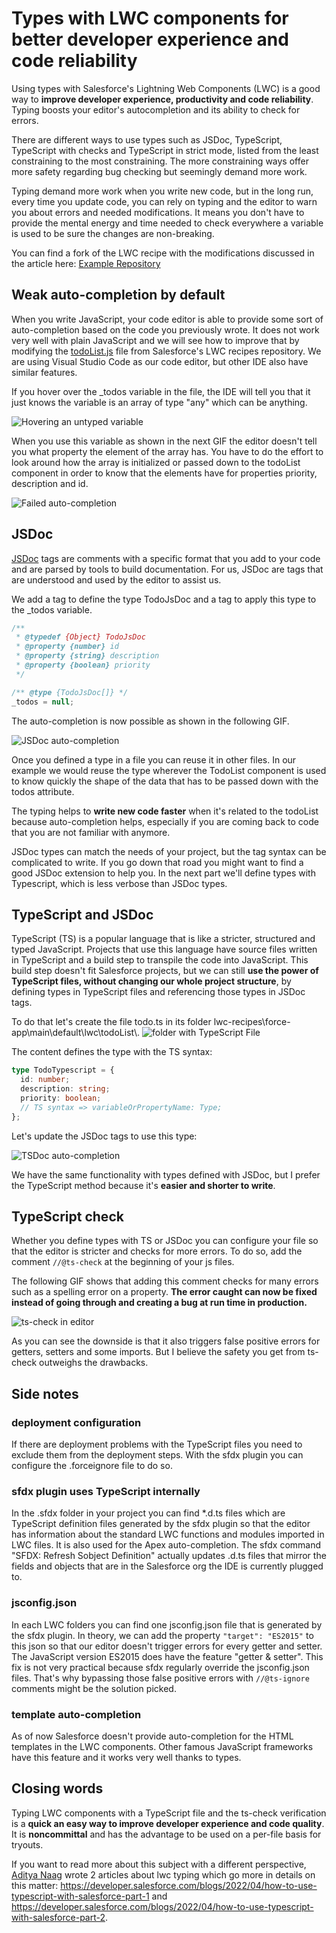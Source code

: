 # Types with LWC components for better developer experience and code reliability

Using types with Salesforce's Lightning Web Components (LWC) is a good way to **improve developer experience, productivity and code reliability**. Typing boosts your editor's autocompletion and its ability to check for errors.

There are different ways to use types such as JSDoc, TypeScript, TypeScript with checks and TypeScript in strict mode, listed from the least constraining to the most constraining.
The more constraining ways offer more safety regarding bug checking but seemingly demand more work.

Typing demand more work when you write new code, but in the long run, every time you update code, you can rely on typing and the editor to warn you about errors and needed modifications. It means you don't have to provide the mental energy and time needed to check everywhere a variable is used to be sure the changes are non-breaking.

You can find a fork of the LWC
recipe with the modifications discussed in the article here: [Example Repository](https://github.com/trailheadapps/lwc-recipes/compare/main...GuillaumeBonnet:lwc-recipes:typing-todo-list)

## Weak auto-completion by default

When you write JavaScript, your code editor is able to provide some sort of auto-completion based on the code you previously wrote. It does not work very well with plain JavaScript and we will see how to improve that by modifying the [todoList.js](https://github.com/trailheadapps/lwc-recipes/blob/main/force-app/main/default/lwc/todoList/todoList.js) file from Salesforce's LWC recipes repository. We are using Visual Studio Code as our code editor, but other IDE also have similar features.

If you hover over the \_todos variable in the file, the IDE will tell you that it just knows the variable is an array of type "any" which can be anything.

![Hovering an untyped variable](var-hover-any.png)

When you use this variable as shown in the next GIF the editor doesn't tell you what property the element of the array has. You have to do the effort to look around how the array is initialized or passed down to the todoList component in order to know that the elements have for properties priority, description and id.

![Failed auto-completion](failed-auto-completion.gif)

## JSDoc

[JSDoc](https://jsdoc.app/about-getting-started.html) tags are comments with a specific format that you add to your code and are parsed by tools to build documentation. For us, JSDoc are tags that are understood and used by the editor to assist us.

We add a tag to define the type TodoJsDoc and a tag to apply this type to the \_todos variable.

```javascript
/**
 * @typedef {Object} TodoJsDoc
 * @property {number} id
 * @property {string} description
 * @property {boolean} priority
 */

/** @type {TodoJsDoc[]} */
_todos = null;
```

The auto-completion is now possible as shown in the following GIF.

![JSDoc auto-completion](JSDoc-auto-completion.gif)

Once you defined a type in a file you can reuse it in other files. In our example we would reuse the type wherever the TodoList component is used to know quickly the shape of the data that has to be passed down with the todos attribute.

The typing helps to **write new code faster** when it's related to the todoList because auto-completion helps, especially if you are coming back to code that you are not familiar with anymore.

JSDoc types can match the needs of your project, but the tag syntax can be complicated to write. If you go down that road you might want to find a good JSDoc extension to help you.
In the next part we'll define types with Typescript, which is less verbose than JSDoc types.

## TypeScript and JSDoc

TypeScript (TS) is a popular language that is like a stricter, structured and typed JavaScript.
Projects that use this language have source files written in TypeScript and a build step to transpile the code into JavaScript. This build step doesn't fit Salesforce projects, but we can still **use the power of TypeScript files, without changing our whole project structure**, by defining types in TypeScript files and referencing those types in JSDoc tags.

To do that let's create the file todo.ts in its folder lwc-recipes\force-app\main\default\lwc\todoList\\.
![folder with TypeScript File](todoListFolderWithTS.png)

The content defines the type with the TS syntax:

```typescript
type TodoTypescript = {
  id: number;
  description: string;
  priority: boolean;
  // TS syntax => variableOrPropertyName: Type;
};
```

Let's update the JSDoc tags to use this type:

![TSDoc auto-completion](TSDoc-auto-completion.gif)

We have the same functionality with types defined with JSDoc, but I prefer the TypeScript method because it's **easier and shorter to write**.

## TypeScript check

Whether you define types with TS or JSDoc you can
configure your file so that the editor is stricter and checks for more errors.
To do so, add the comment `//@ts-check` at the beginning of your js files.

The following GIF shows that adding this comment checks for many errors such as a spelling error on a property. **The error caught can now be fixed instead of going through and creating a bug at run time in production.**

![ts-check in editor](TS-check.gif)

As you can see the downside is that it also triggers false positive errors for getters, setters and some imports. But I believe the safety you get from ts-check outweighs the drawbacks.

## Side notes

### deployment configuration

If there are deployment problems with the TypeScript files you need to exclude them from the deployment steps. With the sfdx plugin you can configure the .forceignore file to do so.

### sfdx plugin uses TypeScript internally

In the .sfdx folder in your project you can find \*.d.ts files which are TypeScript definition files generated by the sfdx plugin so that the editor has information about the standard LWC functions and modules imported in LWC files.
It is also used for the Apex auto-completion. The sfdx command "SFDX: Refresh Sobject Definition" actually updates .d.ts files that mirror the fields and objects that are in the Salesforce org the IDE is currently plugged to.

### jsconfig.json

In each LWC folders you can find one jsconfig.json file that is generated by the sfdx plugin. In theory, we can add the property `"target": "ES2015"` to this json so that our editor doesn't trigger errors for every getter and setter. The JavaScript version ES2015 does have the feature "getter & setter".
This fix is not very practical because sfdx regularly override the jsconfig.json files. That's why bypassing those false positive errors with `//@ts-ignore` comments might be the solution picked.

### template auto-completion

As of now Salesforce doesn't provide auto-completion for the HTML templates in the LWC components. Other famous JavaScript frameworks have this feature and it works very well thanks to types.

## Closing words

Typing LWC components with a TypeScript file and the ts-check verification is a **quick an easy way to improve developer experience and code quality**. It is **noncommittal** and has the advantage to be used on a per-file basis for tryouts.

If you want to read more about this subject with a different perspective, [Aditya Naag](https://twitter.com/adityanaag) wrote 2 articles about lwc typing which go more in details on this matter: https://developer.salesforce.com/blogs/2022/04/how-to-use-typescript-with-salesforce-part-1 and https://developer.salesforce.com/blogs/2022/04/how-to-use-typescript-with-salesforce-part-2.
